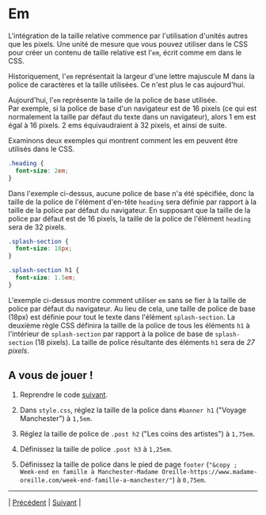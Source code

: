 # Em

L'intégration de la taille relative commence par l'utilisation d'unités autres que les pixels. Une unité de mesure que vous pouvez utiliser dans le CSS pour créer un contenu de taille relative est l'`em`, écrit comme em dans le CSS.

Historiquement, l'`em` représentait la largeur d'une lettre majuscule M dans la police de caractères et la taille utilisées. Ce n'est plus le cas aujourd'hui.

Aujourd'hui, l'`em` représente la taille de la police de base utilisée.  
Par exemple, si la police de base d'un navigateur est de 16 pixels (ce qui est normalement la taille par défaut du texte dans un navigateur), alors 1 em est égal à 16 pixels.
2 ems équivaudraient à 32 pixels, et ainsi de suite.

Examinons deux exemples qui montrent comment les em peuvent être utilisés dans le CSS.

```css
.heading {
  font-size: 2em;
}
```

Dans l'exemple ci-dessus, aucune police de base n'a été spécifiée, donc la taille de la police de l'élément d'en-tête `heading` sera définie par rapport à la taille de la police par défaut du navigateur.
En supposant que la taille de la police par défaut est de 16 pixels, la taille de la police de l'élément `heading` sera de 32 pixels.

```css
.splash-section {
  font-size: 18px;
}

.splash-section h1 {
  font-size: 1.5em;
}
```

L'exemple ci-dessus montre comment utiliser `em` sans se fier à la taille de police par défaut du navigateur.
Au lieu de cela, une taille de police de base (18px) est définie pour tout le texte dans l'élément `splash-section`.
La deuxième règle CSS définira la taille de la police de tous les éléments `h1` à l'intérieur de  `splash-section` par rapport à la police de base de `splash-section` (18 pixels).
La taille de police résultante des éléments `h1` sera de *27 pixels*.


## A vous de jouer !

1. Reprendre le code [suivant](./versions-exercices/v0-10-1/).

2. Dans `style.css`, réglez la taille de la police dans `#banner h1` ("Voyage Manchester") à `1,5em`.

3. Réglez la taille de police de `.post h2` ("Les coins des artistes") à `1,75em`.

4. Définissez la taille de police `.post h3` à `1,25em`.

5. Définissez la taille de police dans le pied de page `footer` (`"&copy ; Week-end en famille à Manchester-Madame Oreille-https://www.madame-oreille.com/week-end-famille-a-manchester/"`) à `0,75em`.


___
| [Précédent](./1-mesures-relatives.md)       | [Suivant](./3-rem.md)       |
